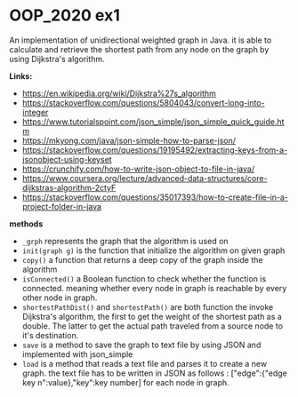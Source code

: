 # OOP_2020 ex1
An implementation of unidirectional weighted graph in Java. it is able to calculate and retrieve the shortest path from any node on the graph by using Dijkstra's algorithm.


**Links:**
* https://en.wikipedia.org/wiki/Dijkstra%27s_algorithm
* https://stackoverflow.com/questions/5804043/convert-long-into-integer
* https://www.tutorialspoint.com/json_simple/json_simple_quick_guide.htm
* https://mkyong.com/java/json-simple-how-to-parse-json/
* https://stackoverflow.com/questions/19195492/extracting-keys-from-a-jsonobject-using-keyset
* https://crunchify.com/how-to-write-json-object-to-file-in-java/
* https://www.coursera.org/lecture/advanced-data-structures/core-dijkstras-algorithm-2ctyF
* https://stackoverflow.com/questions/35017393/how-to-create-file-in-a-project-folder-in-java

**methods**

* `_grph` represents the graph that the algorithm is used on
* `init(graph g)` is the function that initialize the algorithm on given graph
* `copy()` a function that returns a deep copy of the graph inside the algorithm
* `isConnected()` a Boolean function to check whether the function is connected. meaning whether every node in graph is reachable by every other node in graph.
* `shortestPathDist()` and `shortestPath()` are both function the invoke Dijkstra's algorithm, the first to get the weight of the shortest path as a double. The latter to get the actual path traveled from a source node to it's destination.
* `save`  is a method to save the graph to text file by using JSON and implemented with json_simple
* `load`  is a method that reads a text file and parses it to create a new graph. the text file has to be written in JSON as follows : ["edge":{"edge key n":value},"key":key number] for each node in graph.
